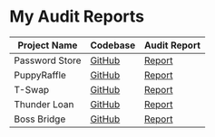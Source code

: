 # My Audit Reports

| Project Name | Codebase | Audit Report |
| ------------ | -------- | ------------ |
| Password Store | [GitHub](https://github.com/Cyfrin/3-passwordstore-audit) | [Report](https://github.com/Suhel-Kap/Audit-Reports/blob/main/2023-12-28-password-store/report.pdf) | 
| PuppyRaffle | [GitHub](https://github.com/Cyfrin/4-puppy-raffle-audit) | [Report](https://github.com/Suhel-Kap/Audit-Reports/blob/main/2024-01-19-puppy-raffle/report.pdf) |
| T-Swap | [GitHub](https://github.com/Cyfrin/5-t-swap-audit) | [Report](https://github.com/Suhel-Kap/Audit-Reports/blob/main/2024-02-25-t-swap/report.pdf) |
| Thunder Loan | [GitHub](https://github.com/Cyfrin/6-thunder-loan-audit) | [Report](https://github.com/Suhel-Kap/Audit-Reports/blob/main/2024-03-11-thunder-loan/report.pdf) |
| Boss Bridge | [GitHub](https://github.com/Cyfrin/7-boss-bridge-audit) | [Report](https://github.com/Suhel-Kap/Audit-Reports/blob/main/2024-04-01-boss-bridge/report.pdf) |